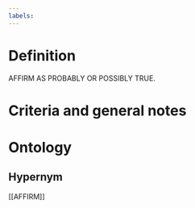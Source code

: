 ```yaml
---
labels: 
---
```


# Definition
AFFIRM AS PROBABLY OR POSSIBLY TRUE.
# Criteria and general notes
# Ontology

## Hypernym
[[AFFIRM]]